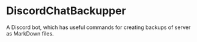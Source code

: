 # DiscordChatBackupper
A Discord bot, which has useful commands for creating backups of server as MarkDown files.
